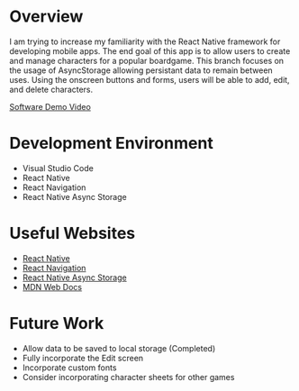 # Overview

I am trying to increase my familiarity with the React Native framework for developing mobile apps. The end goal of this app is to allow users to create and manage characters for a popular boardgame. This branch focuses on the usage of AsyncStorage allowing persistant data to remain between uses.
Using the onscreen buttons and forms, users will be able to add, edit, and delete characters.

[Software Demo Video](https://youtu.be/)

# Development Environment

* Visual Studio Code
* React Native
* React Navigation
* React Native Async Storage

# Useful Websites

* [React Native](https://reactnative.dev/)
* [React Navigation](https://reactnavigation.org/)
* [React Native Async Storage](https://react-native-async-storage.github.io/async-storage/)
* [MDN Web Docs](https://developer.mozilla.org/en-US/docs/Web/JavaScript)


# Future Work

* Allow data to be saved to local storage (Completed)
* Fully incorporate the Edit screen
* Incorporate custom fonts
* Consider incorporating character sheets for other games
